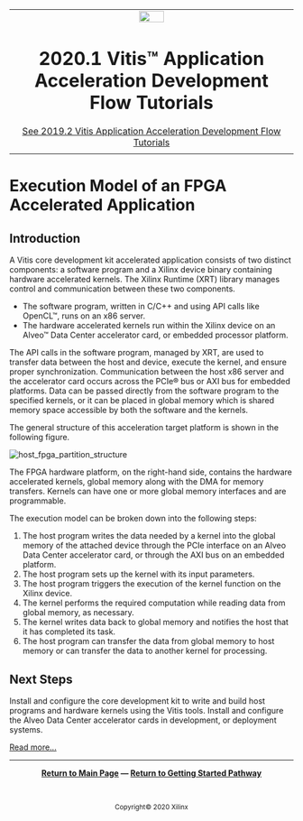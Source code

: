 ﻿<table class="sphinxhide">
 <tr>
   <td align="center"><img src="https://www.xilinx.com/content/dam/xilinx/imgs/press/media-kits/corporate/xilinx-logo.png" width="30%"/><h1>2020.1 Vitis™ Application Acceleration Development Flow Tutorials</h1>
   <a href="https://github.com/Xilinx/Vitis-Tutorials/branches/all">See 2019.2 Vitis Application Acceleration Development Flow Tutorials</a>
   </td>
 </tr>
 <tr>
 <td>
 </td>
 </tr>
</table>

# Execution Model of an FPGA Accelerated Application

## Introduction

A Vitis core development kit accelerated application consists of two distinct components: a software program and a Xilinx device binary containing hardware accelerated kernels. The Xilinx Runtime (XRT) library  manages control and communication between these two components.

* The software program, written in C/C++ and using API calls like OpenCL™, runs on an x86 server.
* The hardware accelerated kernels run within the Xilinx device on an Alveo™ Data Center accelerator card, or embedded processor platform.  

The API calls in the software program, managed by XRT, are used to transfer data between the host and device, execute the kernel, and ensure proper synchronization. Communication between the host x86 server and the accelerator card occurs across the PCIe® bus or AXI bus for embedded platforms. Data can be passed directly from the software program to the specified kernels, or it can be placed in global memory which is shared memory space accessible by both the software and the kernels.

The general structure of this acceleration target platform is shown in the following figure.

![host_fpga_partition_structure](images/host_fpga_partition_structure.png)  

The FPGA hardware platform, on the right-hand side, contains the hardware accelerated kernels, global memory along with the DMA for memory transfers. Kernels can have one or more global memory interfaces and are programmable.  

The execution model can be broken down into the following steps:

1. The host program writes the data needed by a kernel into the global memory of the attached device through the PCIe interface on an Alveo Data Center accelerator card, or through the AXI bus on an embedded platform.
2. The host program sets up the kernel with its input parameters.
3. The host program triggers the execution of the kernel function on the Xilinx device.
4. The kernel performs the required computation while reading data from global memory, as necessary.
5. The kernel writes data back to global memory and notifies the host that it has completed its task.
6. The host program can transfer the data from global memory to host memory or can transfer the data to another kernel for processing.

## Next Steps

Install and configure the core development kit to write and build host programs and hardware kernels using the Vitis tools. Install and configure the Alveo Data Center accelerator cards in development, or deployment systems.

[Read more...](../alveo-getting-started/README.md)
</br>
<hr/>
<p align="center" class="sphinxhide"><b><a href="/README.md">Return to Main Page</a> — <a href="/docs/vitis-getting-started/README.md">Return to Getting Started Pathway</a></b></p>
</br>
<p align="center" class="sphinxhide"><sup>Copyright&copy; 2020 Xilinx</sup></p>
